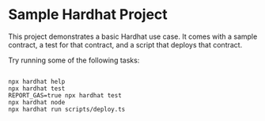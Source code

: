 # Sample Hardhat Project

This project demonstrates a basic Hardhat use case. It comes with a sample contract, a test for that contract, and a script that deploys that contract.

Try running some of the following tasks:

```shell

npx hardhat help
npx hardhat test
REPORT_GAS=true npx hardhat test
npx hardhat node
npx hardhat run scripts/deploy.ts
```
